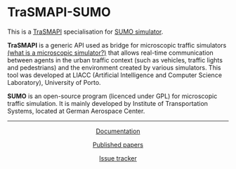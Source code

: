 # TraSMAPI-SUMO

This is a [TraSMAPI](https://github.com/STEMS-group/trasmapi) specialisation for [SUMO simulator](http://www.sumo-sim.org).

**TraSMAPI** is a generic API used as bridge for microscopic traffic simulators [(what is a microscopic simulator?)](https://github.com/STEMS-group/trasmapi/wiki/Simulation-Models) that allows real-time communication between agents in the urban traffic context (such as vehicles, traffic lights and pedestrians) and the environment created by  various simulators. This tool was developed at LIACC (Artificial Intelligence and Computer Science Laboratory), University of Porto.

**SUMO** is an open-source program (licenced under GPL) for microscopic traffic simulation. It is mainly developed by Institute of Transportation Systems, located at German Aerospace Center.

---

<p align="center">
  <a href="https://github.com/STEMS-group/trasmapi-sumo/wiki">Documentation</a>
</p>

<p align="center">
  <a href="https://github.com/STEMS-group/trasmapi-sumo/wiki#published-papers">Published papers</a>
</p>

<p align="center">
  <a href="https://github.com/STEMS-group/trasmapi-sumo/issues">Issue tracker</a>
</p>
